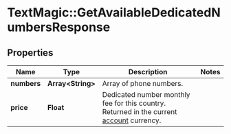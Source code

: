 # TextMagic::GetAvailableDedicatedNumbersResponse

## Properties
Name | Type | Description | Notes
------------ | ------------- | ------------- | -------------
**numbers** | **Array&lt;String&gt;** | Array of phone numbers. | 
**price** | **Float** | Dedicated number monthly fee for this country. Returned in the current [account](http://docs.textmagictesting.com/#tag/User) currency. | 


